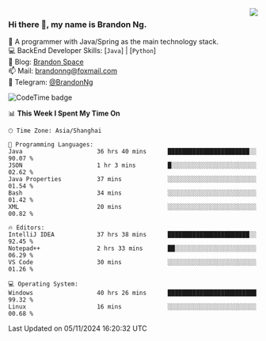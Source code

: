 <img  align="right" src="https://github-readme-stats-brandon0824.vercel.app/api/top-langs/?username=brandon0824&layout=compact">

### Hi there 👋, my name is Brandon Ng.

🌱 A programmer with Java/Spring as the main technology stack.  
💻 BackEnd Developer Skills: [`Java`] | [`Python`]  
📝 Blog: [Brandon Space](https://brandonng.tech)  
📫 Mail: brandonng@foxmail.com  
📰 Telegram: [@BrandonNg](https://t.me/BrandonNg24)  

![CodeTime badge](https://img.shields.io/endpoint?style=flat-square&url=https%3A%2F%2Fapi.codetime.dev%2Fshield%3Fid%3D128%26project%3D%26in%3D604800000)

<!--START_SECTION:waka-->
📊 **This Week I Spent My Time On** 

```text
🕑︎ Time Zone: Asia/Shanghai

💬 Programming Languages: 
Java                     36 hrs 40 mins      ███████████████████████░░   90.07 % 
JSON                     1 hr 3 mins         █░░░░░░░░░░░░░░░░░░░░░░░░   02.62 % 
Java Properties          37 mins             ░░░░░░░░░░░░░░░░░░░░░░░░░   01.54 % 
Bash                     34 mins             ░░░░░░░░░░░░░░░░░░░░░░░░░   01.42 % 
XML                      20 mins             ░░░░░░░░░░░░░░░░░░░░░░░░░   00.82 % 

🔥 Editors: 
IntelliJ IDEA            37 hrs 38 mins      ███████████████████████░░   92.45 % 
Notepad++                2 hrs 33 mins       ██░░░░░░░░░░░░░░░░░░░░░░░   06.29 % 
VS Code                  30 mins             ░░░░░░░░░░░░░░░░░░░░░░░░░   01.26 % 

💻 Operating System: 
Windows                  40 hrs 26 mins      █████████████████████████   99.32 % 
Linux                    16 mins             ░░░░░░░░░░░░░░░░░░░░░░░░░   00.68 % 
```


 Last Updated on 05/11/2024 16:20:32 UTC
<!--END_SECTION:waka-->
